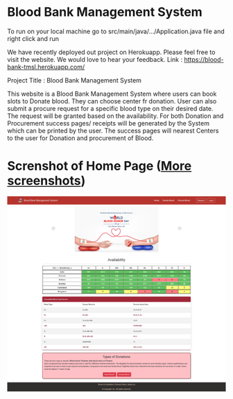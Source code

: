 # Blood Bank Management System

To run on your local machine go to src/main/java/.../Application.java file and right click and run

We have recently deployed out project on Herokuapp. 
Please feel free to visit the website. We would love to hear your feedback.
Link : https://blood-bank-tmsl.herokuapp.com/

Project Title : Blood Bank Management System

This website is a Blood Bank Management System where users can book slots to Donate blood. They can choose center fr donation. User can also submit a procure request for a specific blood type on their desired date. The request will be granted based on the availability. For both Donation and Procurement success pages/ receipts will be generated by the System which can be printed by the user. The success pages will nearest Centers to the user for Donation and procurement of Blood.


# Screnshot of Home Page ([More screenshots](SCREENSHOTS.md))


![homepage](./screenshots/Home.png)

